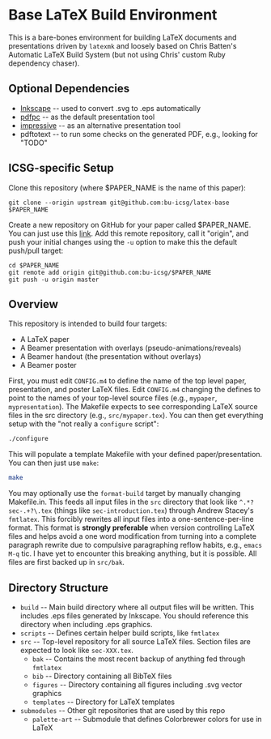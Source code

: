 # Base LaTeX Build Environment
This is a bare-bones environment for building LaTeX documents and
presentations driven by `latexmk` and loosely based on Chris Batten's
Automatic LaTeX Build System (but not using Chris' custom Ruby dependency chaser).

## Optional Dependencies
* [Inkscape](https://inkscape.org) -- used to convert .svg to .eps automatically
* [pdfpc](https://github.com/pdfpc/pdfpc) -- as the default presentation tool
* [impressive](http://impressive.sourceforge.net/) -- as an alternative presentation tool
* pdftotext -- to run some checks on the generated PDF, e.g., looking for "TODO"

## ICSG-specific Setup
Clone this repository (where $PAPER_NAME is the name of this paper):
```
git clone --origin upstream git@github.com:bu-icsg/latex-base $PAPER_NAME
```

Create a new repository on GitHub for your paper called $PAPER_NAME.
You can just use this [link](https://github.com/organizations/bu-icsg/repositories/new).
Add this remote repository, call it "origin", and push your initial changes using the `-u` option to make this the default push/pull target:
```
cd $PAPER_NAME
git remote add origin git@github.com:bu-icsg/$PAPER_NAME
git push -u origin master
```

## Overview
This repository is intended to build four targets:
* A LaTeX paper
* A Beamer presentation with overlays (pseudo-animations/reveals)
* A Beamer handout (the presentation without overlays)
* A Beamer poster

First, you must edit `CONFIG.m4` to define the name of the top level paper, presentation, and poster LaTeX files. Edit `CONFIG.m4` changing the defines to point to the names of your top-level source files (e.g., `mypaper`, `mypresentation`). The Makefile expects to see corresponding LaTeX source files in the src directory (e.g., `src/mypaper.tex`). You can then get everything setup with the "not really a `configure` script":

```bash
./configure
```

This will populate a template Makefile with your defined paper/presentation. You can then just use `make`:

```bash
make
```

You may optionally use the `format-build` target by manually changing Makefile.in. This
feeds all input files in the `src` directory that look like
`^.*?sec-.+?\.tex` (things like `sec-introduction.tex`) through Andrew
Stacey's `fmtlatex`. This forcibly rewrites all input files into a
one-sentence-per-line format. This format is __strongly preferable__
when version controlling LaTeX files and helps avoid a one word
modification from turning into a complete paragraph rewrite due to
compulsive paragraphing reflow habits, e.g., `emacs` `M-q` tic. I have
yet to encounter this breaking anything, but it is possible. All files are first backed up in `src/bak`.

## Directory Structure

* `build` -- Main build directory where all output files will be written. This includes .eps files generated by Inkscape. You should reference this directory when including .eps graphics.
* `scripts` -- Defines certain helper build scripts, like `fmtlatex`
* `src` -- Top-level repository for all source LaTeX files. Section files are expected to look like `sec-XXX.tex`.
    * `bak` -- Contains the most recent backup of anything fed through `fmtlatex`
    * `bib` -- Directory containing all BibTeX files
    * `figures` -- Directory containing all figures including .svg vector graphics
    * `templates` -- Directory for LaTeX templates
* `submodules` -- Other git repositories that are used by this repo
    * `palette-art` -- Submodule that defines Colorbrewer colors for use in LaTeX
